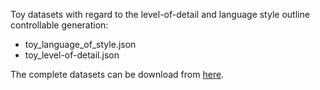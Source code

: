 Toy datasets with regard to the level-of-detail and language style outline controllable generation:
- toy_language_of_style.json
- toy_level-of-detail.json

The complete datasets can be download from [here]().
